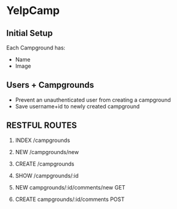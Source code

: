 # YelpCamp

## Initial Setup
Each Campground has:
   * Name
   * Image
## Users + Campgrounds
* Prevent an unauthenticated user from creating a campground
* Save username+id to newly created campground


## RESTFUL ROUTES


1. INDEX   /campgrounds
2. NEW     /campgrounds/new
3. CREATE  /campgrounds
4. SHOW    /campgrounds/:id

5. NEW     campgrounds/:id/comments/new     GET
6. CREATE  campgrounds/:id/comments         POST
